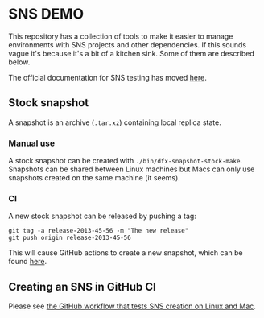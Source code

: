# SNS DEMO

This repository has a collection of tools to make it easier to manage
environments with SNS projects and other dependencies. If this sounds vague it's
because it's a bit of a kitchen sink. Some of them are described below.


The official documentation for SNS testing has moved [here](https://internetcomputer.org/docs/current/developer-docs/integrations/sns/get-sns/local-testing).

## Stock snapshot

A snapshot is an archive (`.tar.xz`) containing local replica state.

### Manual use

A stock snapshot can be created with `./bin/dfx-snapshot-stock-make`. Snapshots
can be shared between Linux machines but Macs can only use snapshots created on
the same machine (it seems).

### CI

A new stock snapshot can be released by pushing a tag:

```
git tag -a release-2013-45-56 -m "The new release"
git push origin release-2013-45-56
```

This will cause GitHub actions to create a new snapshot, which can be found
[here](https://github.com/dfinity/snsdemo/tags).



## Creating an SNS in GitHub CI

Please see [the GitHub workflow that tests SNS creation on Linux and Mac](.github/workflows/run.yml).
